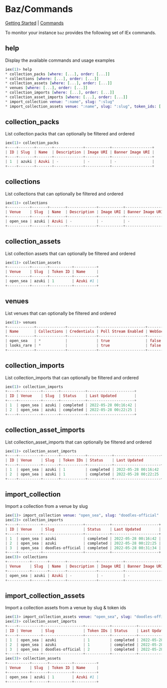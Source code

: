 # Baz/Commands

[Getting Started](./GETTING_STARTED.md) | [Commands](./COMMANDS.md)

To monitor your instance `baz` provides the following set of IEx commands.

## help

Display the available commands and usage examples

```elixir
iex(1)> help
* collection_packs [where: [...], order: [...]]
* collections [where: [...], order: [...]]
* collection_assets [where: [...], order: [...]]
* venues [where: [...], order: [...]]
* collection_imports [where: [...], order: [...]]
* collection_asset_imports [where: [...], order: [...]]
* import_collection venue: ":name", slug: ":slug"
* import_collection_assets venue: ":name", slug: ":slug", token_ids: [...]
```

## collection_packs

List collection packs that can optionally be filtered and ordered

```elixir
iex(1)> collection_packs
+----+-------+-------+-------------+-----------+------------------+
| ID | Slug  | Name  | Description | Image URI | Banner Image URI |
+----+-------+-------+-------------+-----------+------------------+
| 1  | azuki | Azuki | -           | -         | -                |
+----+-------+-------+-------------+-----------+------------------+
```

## collections

List collections that can optionally be filtered and ordered

```elixir
iex(1)> collections
+----------+-------+-------+-------------+-----------+------------------+
| Venue    | Slug  | Name  | Description | Image URI | Banner Image URI |
+----------+-------+-------+-------------+-----------+------------------+
| open_sea | azuki | Azuki | -           | -         | -                |
+----------+-------+-------+-------------+-----------+------------------+
```

## collection_assets

List collection assets that can optionally be filtered and ordered

```elixir
iex(1)> collection_assets
+----------+-------+----------+----------+
| Venue    | Slug  | Token ID | Name     |
+----------+-------+----------+----------+
| open_sea | azuki | 1        | Azuki #1 |
+----------+-------+----------+----------+
```

## venues

List venues that can optionally be filtered and ordered

```elixir
iex(1)> venues
+------------+-------------+-------------+---------------------+--------------------------+---------------+
| Name       | Collections | Credentials | Poll Stream Enabled | WebSocket Stream Enabled | Start On Boot |
+------------+-------------+-------------+---------------------+--------------------------+---------------+
| open_sea   | *           |             | true                | false                    | false         |
| looks_rare | *           |             | true                | false                    | false         |
+------------+-------------+-------------+---------------------+--------------------------+---------------+
```

## collection_imports

List collection_imports that can optionally be filtered and ordered

```elixir
iex(1)> collection_imports
+----+----------+-------+-----------+---------------------+
| ID | Venue    | Slug  | Status    | Last Updated        |
+----+----------+-------+-----------+---------------------+
| 1  | open_sea | azuki | completed | 2022-05-28 00:16:42 |
| 2  | open_sea | azuki | completed | 2022-05-28 00:22:25 |
+----+----------+-------+-----------+---------------------+
```

## collection_asset_imports

List collection_asset_imports that can optionally be filtered and ordered

```elixir
iex(1)> collection_asset_imports
+----+----------+-------+-----------+-----------+---------------------+
| ID | Venue    | Slug  | Token IDs | Status    | Last Updated        |
+----+----------+-------+-----------+-----------+---------------------+
| 1  | open_sea | azuki | 1         | completed | 2022-05-28 00:16:42 |
| 2  | open_sea | azuki | 1         | completed | 2022-05-28 00:22:25 |
+----+----------+-------+-----------+-----------+---------------------+
```

## import_collection

Import a collection from a venue by slug

```elixir
iex(1)> import_collection venue: "open_sea", slug: "doodles-official"
iex(2)> collection_imports
+----+----------+------------------+-----------+---------------------+
| ID | Venue    | Slug             | Status    | Last Updated        |
+----+----------+------------------+-----------+---------------------+
| 1  | open_sea | azuki            | completed | 2022-05-28 00:16:42 |
| 2  | open_sea | azuki            | completed | 2022-05-28 00:22:25 |
| 3  | open_sea | doodles-official | completed | 2022-05-28 00:31:34 |
+----+----------+------------------+-----------+---------------------+
iex(3)> collections
+----------+-------+-------+-------------+-----------+------------------+
| Venue    | Slug  | Name  | Description | Image URI | Banner Image URI |
+----------+-------+-------+-------------+-----------+------------------+
| open_sea | azuki | Azuki | -           | -         | -                |
+----------+-------+-------+-------------+-----------+------------------+
```

## import_collection_assets

Import a collection assets from a venue by slug & token ids

```elixir
iex(1)> import_collection_assets venue: "open_sea", slug: "doodles-official", token_ids: [1]
iex(2)> collection_asset_imports
+----+----------+------------------+-----------+-----------+---------------------+
| ID | Venue    | Slug             | Token IDs | Status    | Last Updated        |
+----+----------+------------------+-----------+-----------+---------------------+
| 1  | open_sea | azuki            | 1         | completed | 2022-05-28 00:16:42 |
| 2  | open_sea | azuki            | 1         | completed | 2022-05-28 00:22:25 |
| 3  | open_sea | doodles-official | 2         | completed | 2022-05-28 00:31:34 |
+----+----------+------------------+-----------+-----------+---------------------+
iex(3)> collection_assets
+----------+-------+----------+----------+
| Venue    | Slug  | Token ID | Name     |
+----------+-------+----------+----------+
| open_sea | azuki | 1        | Azuki #1 |
+----------+-------+----------+----------+
```
